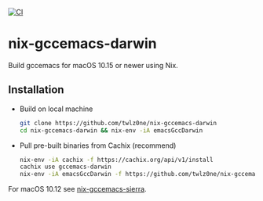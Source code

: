[![CI](https://github.com/twlz0ne/nix-gccemacs-darwin/workflows/CI/badge.svg)](https://github.com/twlz0ne/nix-gccemacs-darwin/actions?query=workflow%3ACI)

# nix-gccemacs-darwin

Build gccemacs for macOS 10.15 or newer using Nix.

## Installation

- Build on local machine

    ``` sh
    git clone https://github.com/twlz0ne/nix-gccemacs-darwin
    cd nix-gccemacs-darwin && nix-env -iA emacsGccDarwin
    ```

- Pull pre-built binaries from Cachix (recommend)

    ``` sh
    nix-env -iA cachix -f https://cachix.org/api/v1/install
    cachix use gccemacs-darwin
    nix-env -iA emacsGccDarwin -f https://github.com/twlz0ne/nix-gccemacs-darwin/archive/master.zip
    ```

For macOS 10.12 see [nix-gccemacs-sierra](https://github.com/twlz0ne/nix-gccemacs-sierra).
